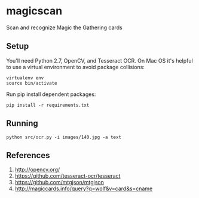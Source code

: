 # magicscan
Scan and recognize Magic the Gathering cards


## Setup
You'll need Python 2.7, OpenCV, and Tesseract OCR.
On Mac OS it's helpful to use a virtual environment to avoid package collisions:

```
virtualenv env
source bin/activate
```

Run pip install dependent packages:
```
pip install -r requirements.txt
```

## Running
```
python src/ocr.py -i images/140.jpg -a text
```


## References

1. http://opencv.org/
2. https://github.com/tesseract-ocr/tesseract
3. https://github.com/mtgjson/mtgjson
4. http://magiccards.info/query?q=wolf&v=card&s=cname

